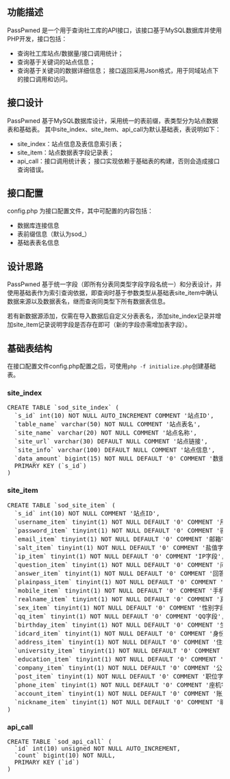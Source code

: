 ## 功能描述
PassPwned 是一个用于查询社工库的API接口，该接口基于MySQL数据库并使用PHP开发，接口包括：
* 查询社工库站点/数据量/接口调用统计；
* 查询基于关键词的站点信息；
* 查询基于关键词的数据详细信息；
接口返回采用Json格式，用于同域站点下的接口调用和访问。

## 接口设计
PassPwned 基于MySQL数据库设计，采用统一的表前缀，表类型分为站点数据表和基础表。
其中site_index、site_item、api_call为默认基础表，表说明如下：
* site_index：站点信息及表信息索引表；
* site_item：站点数据表字段记录表；
* api_call：接口调用统计表；
接口实现依赖于基础表的构建，否则会造成接口查询错误。

## 接口配置
config.php 为接口配置文件，其中可配置的内容包括：
* 数据库连接信息
* 表前缀信息（默认为sod_）
* 基础表表名信息

## 设计思路
PassPwned 基于统一字段（即所有分表同类型字段字段名统一）和分表设计，并使用基础表作为索引查询依据，即查询时基于参数类型从基础表site_item中确认数据来源以及数据表名，继而查询同类型下所有数据表信息。

若有新数据源添加，仅需在导入数据后自定义分表表名，添加site_index记录并增加site_item记录说明字段是否存在即可（新的字段亦需增加表字段）。

## 基础表结构
在接口配置文件config.php配置之后，可使用`php -f initialize.php`创建基础表。

### site_index
<pre>
CREATE TABLE `sod_site_index` (
  `s_id` int(10) NOT NULL AUTO_INCREMENT COMMENT '站点ID',
  `table_name` varchar(50) NOT NULL COMMENT '站点表名',
  `site_name` varchar(20) NOT NULL COMMENT '站点名称',
  `site_url` varchar(30) DEFAULT NULL COMMENT '站点链接',
  `site_info` varchar(100) DEFAULT NULL COMMENT '站点信息',
  `data_amount` bigint(15) NOT NULL DEFAULT '0' COMMENT '数据量',
  PRIMARY KEY (`s_id`)
)
</pre>

### site_item
<pre>
CREATE TABLE `sod_site_item` (
  `s_id` int(10) NOT NULL COMMENT '站点ID',
  `username_item` tinyint(1) NOT NULL DEFAULT '0' COMMENT '用户名字段',
  `password_item` tinyint(1) NOT NULL DEFAULT '0' COMMENT '密文密码字段',
  `email_item` tinyint(1) NOT NULL DEFAULT '0' COMMENT '邮箱字段',
  `salt_item` tinyint(1) NOT NULL DEFAULT '0' COMMENT '盐值字段',
  `ip_item` tinyint(1) NOT NULL DEFAULT '0' COMMENT 'IP字段',
  `question_item` tinyint(1) NOT NULL DEFAULT '0' COMMENT '问题字段',
  `answer_item` tinyint(1) NOT NULL DEFAULT '0' COMMENT '回答字段',
  `plainpass_item` tinyint(1) NOT NULL DEFAULT '0' COMMENT '明文密码字段',
  `mobile_item` tinyint(1) NOT NULL DEFAULT '0' COMMENT '手机字段',
  `realname_item` tinyint(1) NOT NULL DEFAULT '0' COMMENT '真实姓名字段',
  `sex_item` tinyint(1) NOT NULL DEFAULT '0' COMMENT '性别字段',
  `qq_item` tinyint(1) NOT NULL DEFAULT '0' COMMENT 'QQ字段',
  `birthday_item` tinyint(1) NOT NULL DEFAULT '0' COMMENT '生日字段',
  `idcard_item` tinyint(1) NOT NULL DEFAULT '0' COMMENT '身份证字段',
  `address_item` tinyint(1) NOT NULL DEFAULT '0' COMMENT '住址字段',
  `university_item` tinyint(1) NOT NULL DEFAULT '0' COMMENT '大学字段',
  `education_item` tinyint(1) NOT NULL DEFAULT '0' COMMENT '学历字段',
  `company_item` tinyint(1) NOT NULL DEFAULT '0' COMMENT '公司字段',
  `post_item` tinyint(1) NOT NULL DEFAULT '0' COMMENT '职位字段',
  `phone_item` tinyint(1) NOT NULL DEFAULT '0' COMMENT '座机字段',
  `account_item` tinyint(1) NOT NULL DEFAULT '0' COMMENT '账户字段',
  `nickname_item` tinyint(1) NOT NULL DEFAULT '0' COMMENT '昵称字段'
)
</pre>

### api_call
<pre>
CREATE TABLE `sod_api_call` (
  `id` int(10) unsigned NOT NULL AUTO_INCREMENT,
  `count` bigint(10) NOT NULL,
  PRIMARY KEY (`id`)
)
</pre>
